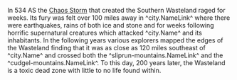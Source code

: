 In 534 AS the [Chaos Storm](./chaos-storms.md) that created the Southern Wasteland raged for weeks. Its fury was felt over 100 miles away in ^city.NameLink^ where there were earthquakes, rains of both ice and stone and for weeks following horrific supernatural creatures which attacked ^city.Name^ and its inhabitants. In the following years various explorers mapped the edges of the Wasteland finding that it was as close as 120 miles southeast of ^city.Name^ and crossed both the ^sliprun-mountains.NameLink^ and the ^cudgel-mountains.NameLink^. To this day, 200 years later, the Wasteland is a toxic dead zone with little to no life found within.